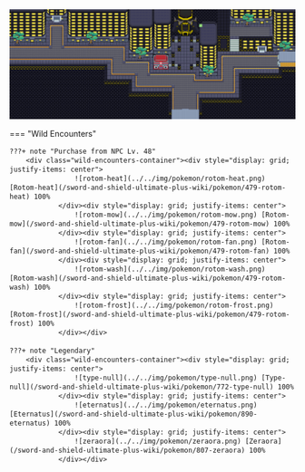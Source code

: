<img src="../../img/routes/Hammerlocke.png" alt="Hammerlocke"/>

=== "Wild Encounters"


	???+ note "Purchase from NPC Lv. 48"
		<div class="wild-encounters-container"><div style="display: grid; justify-items: center">
                    ![rotom-heat](../../img/pokemon/rotom-heat.png) [Rotom-heat](/sword-and-shield-ultimate-plus-wiki/pokemon/479-rotom-heat) 100%
                </div><div style="display: grid; justify-items: center">
                    ![rotom-mow](../../img/pokemon/rotom-mow.png) [Rotom-mow](/sword-and-shield-ultimate-plus-wiki/pokemon/479-rotom-mow) 100%
                </div><div style="display: grid; justify-items: center">
                    ![rotom-fan](../../img/pokemon/rotom-fan.png) [Rotom-fan](/sword-and-shield-ultimate-plus-wiki/pokemon/479-rotom-fan) 100%
                </div><div style="display: grid; justify-items: center">
                    ![rotom-wash](../../img/pokemon/rotom-wash.png) [Rotom-wash](/sword-and-shield-ultimate-plus-wiki/pokemon/479-rotom-wash) 100%
                </div><div style="display: grid; justify-items: center">
                    ![rotom-frost](../../img/pokemon/rotom-frost.png) [Rotom-frost](/sword-and-shield-ultimate-plus-wiki/pokemon/479-rotom-frost) 100%
                </div></div>

	???+ note "Legendary"
		<div class="wild-encounters-container"><div style="display: grid; justify-items: center">
                    ![type-null](../../img/pokemon/type-null.png) [Type-null](/sword-and-shield-ultimate-plus-wiki/pokemon/772-type-null) 100%
                </div><div style="display: grid; justify-items: center">
                    ![eternatus](../../img/pokemon/eternatus.png) [Eternatus](/sword-and-shield-ultimate-plus-wiki/pokemon/890-eternatus) 100%
                </div><div style="display: grid; justify-items: center">
                    ![zeraora](../../img/pokemon/zeraora.png) [Zeraora](/sword-and-shield-ultimate-plus-wiki/pokemon/807-zeraora) 100%
                </div></div>



